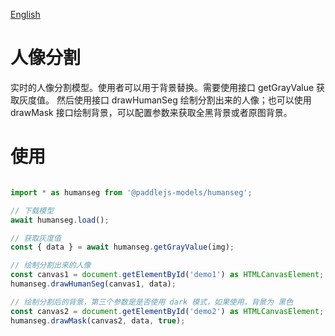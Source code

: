 [English](./README.md)

# 人像分割

实时的人像分割模型。使用者可以用于背景替换。需要使用接口 getGrayValue 获取灰度值。
然后使用接口 drawHumanSeg 绘制分割出来的人像；也可以使用 drawMask 接口绘制背景，可以配置参数来获取全黑背景或者原图背景。

# 使用

```js

import * as humanseg from '@paddlejs-models/humanseg';

// 下载模型
await humanseg.load();

// 获取灰度值
const { data } = await humanseg.getGrayValue(img);

// 绘制分割出来的人像
const canvas1 = document.getElementById('demo1') as HTMLCanvasElement;
humanseg.drawHumanSeg(canvas1, data);

// 绘制分割后的背景，第三个参数是是否使用 dark 模式，如果使用，背景为 黑色
const canvas2 = document.getElementById('demo2') as HTMLCanvasElement;
humanseg.drawMask(canvas2, data, true);

```